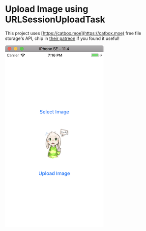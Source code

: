 # Upload Image using URLSessionUploadTask

This project uses [https://catbox.moe](https://catbox.moe) free file storage's API, chip in [their patreon](https://www.patreon.com/catbox) if you found it useful!



![screenshot](screenshot.png)

